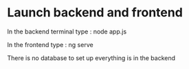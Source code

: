 # Launch backend and frontend
In the backend terminal type : node app.js

In the frontend type : ng serve

There is no database to set up everything is in the backend